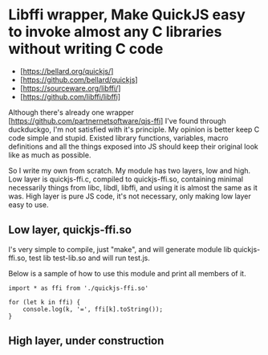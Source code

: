 # Libffi wrapper, Make QuickJS easy to invoke almost any C libraries without writing C code

* [https://bellard.org/quickjs/]
* [https://github.com/bellard/quickjs]
* [https://sourceware.org/libffi/]
* [https://github.com/libffi/libffi]

Although there's already one wrapper [https://github.com/partnernetsoftware/qjs-ffi] I've found through duckduckgo, I'm not satisfied with it's principle. My opinion is better keep C code simple and stupid. Existed library functions, variables, macro definitions and all the things exposed into JS should keep their original look like as much as possible.

So I write my own from scratch. My module has two layers, low and high. Low layer is quickjs-ffi.c, compiled to quickjs-ffi.so, containing minimal necessarily things from libc, libdl, libffi, and using it is almost the same as it was. High layer is pure JS code, it's not necessary, only making low layer easy to use.

## Low layer, quickjs-ffi.so

I's very simple to compile, just "make", and will generate module lib quickjs-ffi.so, test lib test-lib.so and will run test.js.

Below is a sample of how to use this module and print all members of it.

    import * as ffi from './quickjs-ffi.so'

    for (let k in ffi) {
        console.log(k, '=', ffi[k].toString());
    }

## High layer, under construction